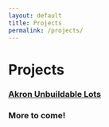 ```yaml
---
layout: default
title: Projects
permalink: /projects/
---
```

# Projects
### [Akron Unbuildable Lots](./akron_unbuildable)
### More to come!